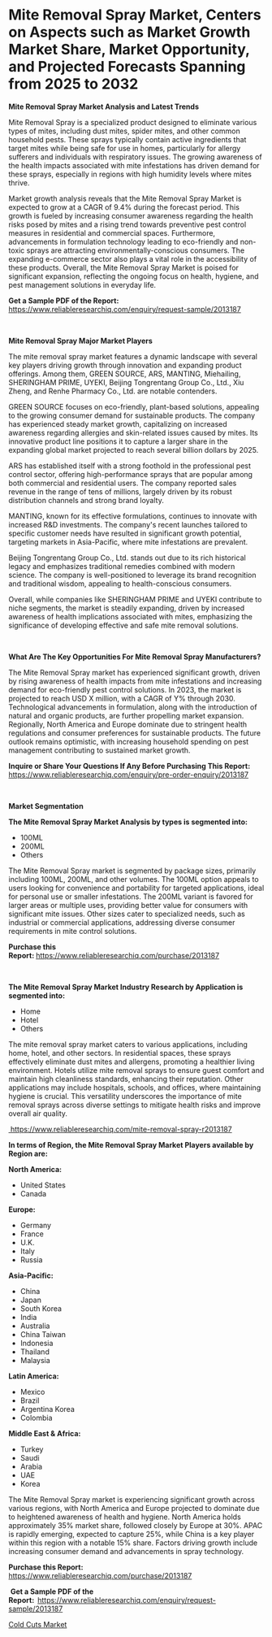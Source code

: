 <p><h1>Mite Removal Spray Market, Centers on Aspects such as Market Growth Market Share, Market Opportunity, and Projected Forecasts Spanning from 2025 to 2032</h1></p><p><strong>Mite Removal Spray Market Analysis and Latest Trends</strong></p>
<p><p>Mite Removal Spray is a specialized product designed to eliminate various types of mites, including dust mites, spider mites, and other common household pests. These sprays typically contain active ingredients that target mites while being safe for use in homes, particularly for allergy sufferers and individuals with respiratory issues. The growing awareness of the health impacts associated with mite infestations has driven demand for these sprays, especially in regions with high humidity levels where mites thrive.</p><p>Market growth analysis reveals that the Mite Removal Spray Market is expected to grow at a CAGR of 9.4% during the forecast period. This growth is fueled by increasing consumer awareness regarding the health risks posed by mites and a rising trend towards preventive pest control measures in residential and commercial spaces. Furthermore, advancements in formulation technology leading to eco-friendly and non-toxic sprays are attracting environmentally-conscious consumers. The expanding e-commerce sector also plays a vital role in the accessibility of these products. Overall, the Mite Removal Spray Market is poised for significant expansion, reflecting the ongoing focus on health, hygiene, and pest management solutions in everyday life.</p></p>
<p><strong>Get a Sample PDF of the Report:&nbsp;</strong> <a href="https://www.reliableresearchiq.com/enquiry/request-sample/2013187?utm_campaign=3202&utm_medium=2&utm_source=Github&utm_content=ia&utm_term=05042025&utm_id=mite-removal-spray">https://www.reliableresearchiq.com/enquiry/request-sample/2013187</a></p>
<p>&nbsp;</p>
<p><strong>Mite Removal Spray Major Market Players</strong></p>
<p><p>The mite removal spray market features a dynamic landscape with several key players driving growth through innovation and expanding product offerings. Among them, GREEN SOURCE, ARS, MANTING, Miehailing, SHERINGHAM PRIME, UYEKI, Beijing Tongrentang Group Co., Ltd., Xiu Zheng, and Renhe Pharmacy Co., Ltd. are notable contenders.</p><p>GREEN SOURCE focuses on eco-friendly, plant-based solutions, appealing to the growing consumer demand for sustainable products. The company has experienced steady market growth, capitalizing on increased awareness regarding allergies and skin-related issues caused by mites. Its innovative product line positions it to capture a larger share in the expanding global market projected to reach several billion dollars by 2025.</p><p>ARS has established itself with a strong foothold in the professional pest control sector, offering high-performance sprays that are popular among both commercial and residential users. The company reported sales revenue in the range of tens of millions, largely driven by its robust distribution channels and strong brand loyalty.</p><p>MANTING, known for its effective formulations, continues to innovate with increased R&D investments. The company's recent launches tailored to specific customer needs have resulted in significant growth potential, targeting markets in Asia-Pacific, where mite infestations are prevalent.</p><p>Beijing Tongrentang Group Co., Ltd. stands out due to its rich historical legacy and emphasizes traditional remedies combined with modern science. The company is well-positioned to leverage its brand recognition and traditional wisdom, appealing to health-conscious consumers.</p><p>Overall, while companies like SHERINGHAM PRIME and UYEKI contribute to niche segments, the market is steadily expanding, driven by increased awareness of health implications associated with mites, emphasizing the significance of developing effective and safe mite removal solutions.</p></p>
<p>&nbsp;</p>
<p><strong>What Are The Key Opportunities For Mite Removal Spray Manufacturers?</strong></p>
<p><p>The Mite Removal Spray market has experienced significant growth, driven by rising awareness of health impacts from mite infestations and increasing demand for eco-friendly pest control solutions. In 2023, the market is projected to reach USD X million, with a CAGR of Y% through 2030. Technological advancements in formulation, along with the introduction of natural and organic products, are further propelling market expansion. Regionally, North America and Europe dominate due to stringent health regulations and consumer preferences for sustainable products. The future outlook remains optimistic, with increasing household spending on pest management contributing to sustained market growth.</p></p>
<p><strong>Inquire or Share Your Questions If Any Before Purchasing This Report:</strong> <a href="https://www.reliableresearchiq.com/enquiry/pre-order-enquiry/2013187?utm_campaign=3202&utm_medium=2&utm_source=Github&utm_content=ia&utm_term=05042025&utm_id=mite-removal-spray">https://www.reliableresearchiq.com/enquiry/pre-order-enquiry/2013187</a></p>
<p>&nbsp;</p>
<p><strong>Market Segmentation</strong></p>
<p><strong>The Mite Removal Spray Market Analysis by types is segmented into:</strong></p>
<p><ul><li>100ML</li><li>200ML</li><li>Others</li></ul></p>
<p><p>The Mite Removal Spray market is segmented by package sizes, primarily including 100ML, 200ML, and other volumes. The 100ML option appeals to users looking for convenience and portability for targeted applications, ideal for personal use or smaller infestations. The 200ML variant is favored for larger areas or multiple uses, providing better value for consumers with significant mite issues. Other sizes cater to specialized needs, such as industrial or commercial applications, addressing diverse consumer requirements in mite control solutions.</p></p>
<p><strong>Purchase this Report:&nbsp;</strong><a href="https://www.reliableresearchiq.com/purchase/2013187?utm_campaign=3202&utm_medium=2&utm_source=Github&utm_content=ia&utm_term=05042025&utm_id=mite-removal-spray">https://www.reliableresearchiq.com/purchase/2013187</a></p>
<p>&nbsp;</p>
<p><strong>The Mite Removal Spray Market Industry Research by Application is segmented into:</strong></p>
<p><ul><li>Home</li><li>Hotel</li><li>Others</li></ul></p>
<p><p>The mite removal spray market caters to various applications, including home, hotel, and other sectors. In residential spaces, these sprays effectively eliminate dust mites and allergens, promoting a healthier living environment. Hotels utilize mite removal sprays to ensure guest comfort and maintain high cleanliness standards, enhancing their reputation. Other applications may include hospitals, schools, and offices, where maintaining hygiene is crucial. This versatility underscores the importance of mite removal sprays across diverse settings to mitigate health risks and improve overall air quality.</p></p>
<p><a href="https://www.reliableresearchiq.com/mite-removal-spray-r2013187?utm_campaign=3202&utm_medium=2&utm_source=Github&utm_content=ia&utm_term=05042025&utm_id=mite-removal-spray">&nbsp;https://www.reliableresearchiq.com/mite-removal-spray-r2013187</a></p>
<p><strong>In terms of Region, the Mite Removal Spray Market Players available by Region are:</strong></p>
<p>
    <p> <strong> North America: </strong>
        <ul>
            <li>United States</li>
            <li>Canada</li>
        </ul>
        </p> 
    <p> <strong> Europe: </strong>
        <ul>
            <li>Germany</li>
            <li>France</li>
            <li>U.K.</li>
            <li>Italy</li>
            <li>Russia</li>
        </ul>
        </p> 
    <p> <strong> Asia-Pacific: </strong>
        <ul>
            <li>China</li>
            <li>Japan</li>
            <li>South Korea</li>
            <li>India</li>
            <li>Australia</li>
            <li>China Taiwan</li>
            <li>Indonesia</li>
            <li>Thailand</li>
            <li>Malaysia</li>
        </ul>
        </p> 
    <p> <strong> Latin America: </strong>
        <ul>
            <li>Mexico</li>
            <li>Brazil</li>
            <li>Argentina Korea</li>
            <li>Colombia</li>
        </ul>
        </p> 
    <p> <strong> Middle East & Africa: </strong>
        <ul>
            <li>Turkey</li>
            <li>Saudi</li>
            <li>Arabia</li>
            <li>UAE</li>
            <li>Korea</li>
        </ul>
    </p>
    </p>
<p><p>The Mite Removal Spray market is experiencing significant growth across various regions, with North America and Europe projected to dominate due to heightened awareness of health and hygiene. North America holds approximately 35% market share, followed closely by Europe at 30%. APAC is rapidly emerging, expected to capture 25%, while China is a key player within this region with a notable 15% share. Factors driving growth include increasing consumer demand and advancements in spray technology.</p></p>
<p><strong>Purchase this Report: </strong><a href="https://www.reliableresearchiq.com/purchase/2013187?utm_campaign=3202&utm_medium=2&utm_source=Github&utm_content=ia&utm_term=05042025&utm_id=mite-removal-spray">https://www.reliableresearchiq.com/purchase/2013187</a></p>
<p>&nbsp;<strong>Get a Sample PDF of the Report:&nbsp;&nbsp;</strong><a href="https://www.reliableresearchiq.com/enquiry/request-sample/2013187?utm_campaign=3202&utm_medium=2&utm_source=Github&utm_content=ia&utm_term=05042025&utm_id=mite-removal-spray">https://www.reliableresearchiq.com/enquiry/request-sample/2013187</a></p>
<p><strong></strong></p>
<p><p><a href="https://github.com/doljanzwald/Market-Research-Report-List-1/blob/main/cold-cuts-market.md?utm_campaign=3202&utm_medium=2&utm_source=Github&utm_content=ia&utm_term=05042025&utm_id=mite-removal-spray">Cold Cuts Market</a></p></p>